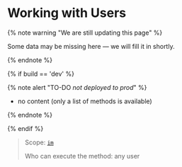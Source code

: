 # Working with Users

{% note warning "We are still updating this page" %}

Some data may be missing here — we will fill it in shortly.

{% endnote %}

{% if build == 'dev' %}

{% note alert "TO-DO _not deployed to prod_" %}

- no content (only a list of methods is available)

{% endnote %}

{% endif %}

> Scope: [`im`](../../scopes/permissions.md)
>
> Who can execute the method: any user